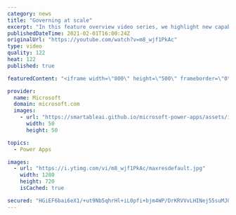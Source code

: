 ```yaml
---
category: news
title: "Governing at scale"
excerpt: "In this feature overview video series, we highlight new capabilities included in the latest update to Microsoft Power Apps.  Microsoft's Power Platform is a rich ecosystem of more than three hundred Microsoft and non-Microsoft connectors that can be leveraged by apps and flows. We are proud to introduce"
publishedDateTime: 2021-02-01T16:00:24Z
originalUrl: "https://youtube.com/watch?v=m8_wjf1PkAc"
type: video
quality: 122
heat: 122
published: true

featuredContent: "<iframe width=\"800\" height=\"500\" frameborder=\"0\" src=\"https://www.youtube.com/embed/m8_wjf1PkAc\" allow=\"accelerometer; autoplay; encrypted-media; gyroscope; picture-in-picture\" allowfullscreen></iframe>"

provider:
  name: Microsoft
  domain: microsoft.com
  images:
    - url: "https://smartableai.github.io/microsoft-power-apps/assets/images/organizations/microsoft.com-50x50.jpg"
      width: 50
      height: 50

topics:
  - Power Apps

images:
  - url: "https://i.ytimg.com/vi/m8_wjf1PkAc/maxresdefault.jpg"
    width: 1280
    height: 720
    isCached: true

secured: "HGiEF6bai6eX1/+ut9Nb5qhrHl+iL0pfi+bjm4WP/DrKRVVvLHINej55suMJQLcQvbI9uNow3Jktkqg6nUp9irTJH/nJyrxzFOR0e0hUjK1NLbLLCZgdy2KvxlvtsW6eUAVaN9ieMVnBOrnsIzDq7xEvAgDhBaqK7N2M/qeBybifuteZ+ICtAt7FDQHfC8y8qpkw3a9DfDL3PE0+zeU3SsXMPD4nkckMQJwlH4IdQqO+mHEH2hjWq8D9dbo+Av1OJHDp/qVQ1TmUl6ufMrQX1fb+UUOLKRnKe1jdHMuVJLwdcnH2wSjspg3WmF3ndEPlHLFmf5LBfDN2z8IBR2KDvnQTBBhUcwFxfq1TY2MXKukgYCRCyrcX/yGYTSmY4gKSAyScz2Z3Wqt5EFGFoKf27n2OpBffI8ITxIi6kxPFbfg=;jTAisHJjyy+/mQPbPFpbOQ=="
---
```


